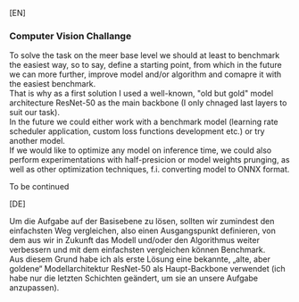 [EN]

### Computer Vision Challange

To solve the task on the meer base level we should at least to benchmark the easiest way, so to say, define a starting point, from which in the future we can more further, improve model and/or algorithm and comapre it with the easiest benchmark.
<br> That is why as a first solution I used a well-known, "old but gold" model architecture ResNet-50 as the main backbone (I only chnaged last layers to suit our task).
<br> In the future we could either work with a benchmark model (learning rate scheduler application, custom loss functions development etc.) or try another model.
<br> If we would like to optimize any model on inference time, we could also perform experimentations with half-presicion or model weights prunging, as well as other optimization techniques, f.i. converting model to ONNX format.

To be continued

[DE]

Um die Aufgabe auf der Basisebene zu lösen, sollten wir zumindest den einfachsten Weg vergleichen, also einen Ausgangspunkt definieren, von dem aus wir in Zukunft das Modell und/oder den Algorithmus weiter verbessern und mit dem einfachsten vergleichen können Benchmark.
<br> Aus diesem Grund habe ich als erste Lösung eine bekannte, „alte, aber goldene“ Modellarchitektur ResNet-50 als Haupt-Backbone verwendet (ich habe nur die letzten Schichten geändert, um sie an unsere Aufgabe anzupassen).